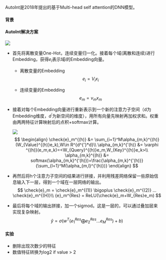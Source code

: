 AutoInt是2018年提出的基于Multi-head self attention的DNN模型。

#### 背景





#### AutoInt解决方案

![](C:\Users\Lunus\Desktop\推荐系统\图\AutoInt架构图.jpg)

- 首先将离散变量One-Hot，连续变量归一化。接着每个域(离散和连续)进行Embedding，获得$e_i$表示域$i$的Embedding向量。

  - 离散变量的Embedding
    $$
    e_i = V_ix_i
    $$
    

  - 连续变量的Embedding
    $$
    e_m=v_mx_m
    $$

- 接着对每个Embedding向量进行重新表示到一个新的注意力子空间（d为Embedding维度，$d^{'}$为新空间的维度），用所有向量先映射再加权求和。权重由两两特征计算映射后的点积+softmax计算。

  ![](C:\Users\Lunus\Desktop\推荐系统\图\AutoInt计算图.jpg)
  $$
  \begin{align}
  \check{e}_m^{(h)} &= \sum_{i=1}^M\alpha_{m,k}^{(h)}(W_{Value}^{(h)}e_k),W\in R^{d^{'}*d}\\
  \alpha_{m,k}^{'(h)} &= \varphi ^{(h)}(e_m,e_k)=<W_{Query}^{(h)}e_m,W_{Key}^{(h)}e_k>\\
  \alpha_{m,k}^{(h)} &= softmax(\alpha_{m,k}^{'(h)})=\frac{\alpha_{m,k}^{'(h)}}{\sum_{l=1}^M(\alpha_{m,l}^{'(h)})}
  \end{align}
  $$
  

- 再然后将h个注意力子空间的结果进行拼接，并利用残差网络保留一些原始信息输入下一层，得到一个域在一层网络的输出。
  $$
  \check{e}_m = \check{e}_m^{(1)} \bigoplus \check{e}_m^{(2)} ... \check{e}_m^{(H)}\\
  {e}_m^{Res} = ReLU(\check{e}_m+W_{Res}e_m)
  $$
  

- 最后将每个域的输出拼接，加一个sigmod。这是一层的，可以通过叠加层来实现复杂映射。
  $$
  \hat{y}=\sigma(w^T(e_1^{Res} \bigoplus e_2^{Res} ... e_M^{Res}) + b)
  $$
  

#### 实验

- 删除出现次数少的特征
- 数值特征转换为log2 if value > 2